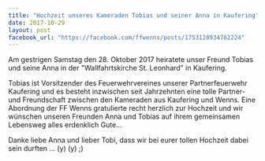 ```yaml
---
title: "Hochzeit unseres Kameraden Tobias und seiner Anna in Kaufering"
date: 2017-10-29
layout: post
facebook_url: "https://facebook.com/ffwenns/posts/1753128934762224"
---
```


Am gestrigen Samstag den 28. Oktober 2017 heiratete unser Freund Tobias und seine Anna in der "Wallfahrtskirche St. Leonhard" in Kaufering.

Tobias ist Vorsitzender des Feuerwehrvereines unserer Partnerfeuerwehr Kaufering und es besteht inzwischen seit Jahrzehnten eine tolle Partner- und Freundschaft zwischen den Kameraden aus Kaufering und Wenns. Eine Abordnung der FF Wenns gratulierte recht herzlich zur Hochzeit und wir wünschen unseren Freunden Anna und Tobias auf ihrem gemeinsamen Lebensweg alles erdenklich Gute... 

Danke liebe Anna und lieber Tobi, dass wir bei eurer tollen Hochzeit dabei sein durften ... (y) (y) ;)